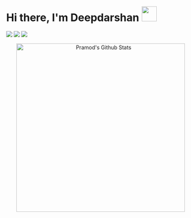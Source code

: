 # Hi there, I'm Deepdarshan <img src="https://raw.githubusercontent.com/MartinHeinz/MartinHeinz/master/wave.gif" width="40px">


<!--
**deepdarshan21/deepdarshan21** is a ✨ _special_ ✨ repository because its `README.md` (this file) appears on your GitHub profile.

Here are some ideas to get you started:

- 🔭 I’m currently working on ...
- 🌱 I’m currently learning ...
- 👯 I’m looking to collaborate on ...
- 🤔 I’m looking for help with ...
- 💬 Ask me about ...
- 📫 How to reach me: ...
- 😄 Pronouns: ...
- ⚡ Fun fact: ...
-->
<!--
  - 🌱 I’m currently learning C++, Python, Android
-->

<a href="https://twitter.com/deeps_2106"><img src="https://toppng.com/uploads/preview/twitter-icon-transparent-11549680383mmzgiol88v.png"/></a> 
<a href="https://www.linkedin.com/in/hrishikesh-agarwal-794801195/"><img src="https://img.icons8.com/clouds/100/000000/linkedin.png"/></a> 
<a href="https://codetheorem.medium.com/"><img src="https://img.icons8.com/ios-filled/2x/medium-logo.png"/></a> 

<div>
  <p align="center">
    <img align="center" src="https://github-readme-stats.vercel.app/api?username=deepdarshan21&show_icons=true&title_color=00a6ff&icon_color=ffbb00&text_color=000000&bg_color=ffffff" alt="Pramod's Github Stats" width="450px">
  </p>
</div>
